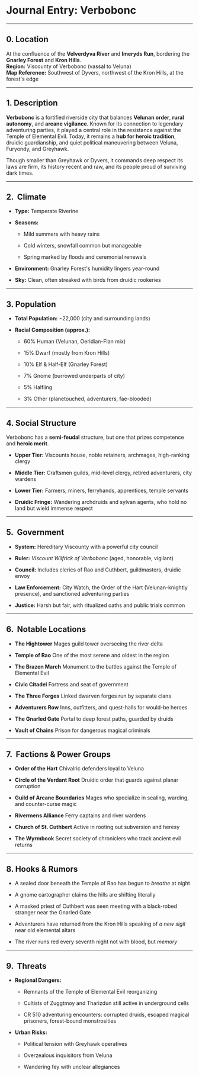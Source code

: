 #  Journal Entry: Verbobonc

---

## 0.  Location

At the confluence of the **Velverdyva River** and **Imeryds Run**, bordering the **Gnarley Forest** and **Kron Hills**.  
**Region:** Viscounty of Verbobonc (vassal to Veluna)  
**Map Reference:** Southwest of Dyvers, northwest of the Kron Hills, at the forest's edge

---

## 1.  Description

**Verbobonc** is a fortified riverside city that balances **Velunan order**, **rural autonomy**, and **arcane vigilance**. Known for its connection to legendary adventuring parties, it played a central role in the resistance against the Temple of Elemental Evil. Today, it remains a **hub for heroic tradition**, druidic guardianship, and quiet political maneuvering between Veluna, Furyondy, and Greyhawk.

Though smaller than Greyhawk or Dyvers, it commands deep respect  its laws are firm, its history recent and raw, and its people proud of surviving dark times.

---

## 2. ️ Climate

- **Type:** Temperate Riverine
    
- **Seasons:**
    
    - Mild summers with heavy rains
        
    - Cold winters, snowfall common but manageable
        
    - Spring marked by floods and ceremonial renewals
        
- **Environment:** Gnarley Forest's humidity lingers year-round
    
- **Sky:** Clean, often streaked with birds from druidic rookeries
    

---

## 3.  Population

- **Total Population:** ~22,000 (city and surrounding lands)
    
- **Racial Composition (approx.):**
    
    - 60% Human (Velunan, Oeridian-Flan mix)
        
    - 15% Dwarf (mostly from Kron Hills)
        
    - 10% Elf & Half-Elf (Gnarley Forest)
        
    - 7% Gnome (burrowed underparts of city)
        
    - 5% Halfling
        
    - 3% Other (planetouched, adventurers, fae-blooded)
        

---

## 4.  Social Structure

Verbobonc has a **semi-feudal** structure, but one that prizes competence and **heroic merit**.

- **Upper Tier:** Viscounts house, noble retainers, archmages, high-ranking clergy
    
- **Middle Tier:** Craftsmen guilds, mid-level clergy, retired adventurers, city wardens
    
- **Lower Tier:** Farmers, miners, ferryhands, apprentices, temple servants
    
- **Druidic Fringe:** Wandering archdruids and sylvan agents, who hold no land but wield immense respect
    

---

## 5. ️ Government

- **System:** Hereditary Viscounty with a powerful city council
    
- **Ruler:** _Viscount Wilfrick of Verbobonc_ (aged, honorable, vigilant)
    
- **Council:** Includes clerics of Rao and Cuthbert, guildmasters, druidic envoy
    
- **Law Enforcement:** City Watch, the Order of the Hart (Velunan-knightly presence), and sanctioned adventuring parties
    
- **Justice:** Harsh but fair, with ritualized oaths and public trials common
    

---

## 6. ️ Notable Locations

- **The Hightower**  Mages guild tower overseeing the river delta
    
- **Temple of Rao**  One of the most serene and oldest in the region
    
- **The Brazen March**  Monument to the battles against the Temple of Elemental Evil
    
- **Civic Citadel**  Fortress and seat of government
    
- **The Three Forges**  Linked dwarven forges run by separate clans
    
- **Adventurers Row**  Inns, outfitters, and quest-halls for would-be heroes
    
- **The Gnarled Gate**  Portal to deep forest paths, guarded by druids
    
- **Vault of Chains**  Prison for dangerous magical criminals
    

---

## 7. ️ Factions & Power Groups

- **Order of the Hart**  Chivalric defenders loyal to Veluna
    
- **Circle of the Verdant Root**  Druidic order that guards against planar corruption
    
- **Guild of Arcane Boundaries**  Mages who specialize in sealing, warding, and counter-curse magic
    
- **Rivermens Alliance**  Ferry captains and river wardens
    
- **Church of St. Cuthbert**  Active in rooting out subversion and heresy
    
- **The Wyrmbook**  Secret society of chroniclers who track ancient evil returns
    

---

## 8.  Hooks & Rumors

- A sealed door beneath the Temple of Rao has begun to _breathe_ at night
    
- A gnome cartographer claims the hills are shifting  literally
    
- A masked priest of Cuthbert was seen meeting with a black-robed stranger near the Gnarled Gate
    
- Adventurers have returned from the Kron Hills speaking of _a new sigil_ near old elemental altars
    
- The river runs red every seventh night  not with blood, but _memory_
    

---

## 9. ️ Threats

- **Regional Dangers:**
    
    - Remnants of the Temple of Elemental Evil reorganizing
        
    - Cultists of Zuggtmoy and Tharizdun still active in underground cells
        
    - CR 510 adventuring encounters: corrupted druids, escaped magical prisoners, forest-bound monstrosities
        
- **Urban Risks:**
    
    - Political tension with Greyhawk operatives
        
    - Overzealous inquisitors from Veluna
        
    - Wandering fey with unclear allegiances

















